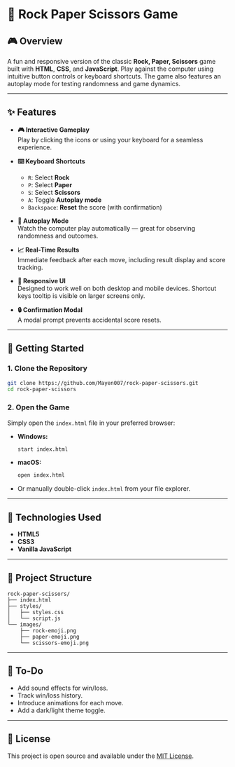 # 🯨 Rock Paper Scissors Game

## 🎮 Overview

A fun and responsive version of the classic **Rock, Paper, Scissors** game built with **HTML**, **CSS**, and **JavaScript**. Play against the computer using intuitive button controls or keyboard shortcuts. The game also features an autoplay mode for testing randomness and game dynamics.

---

## ✨ Features

- **🎮 Interactive Gameplay**  
  Play by clicking the icons or using your keyboard for a seamless experience.

- **⌨️ Keyboard Shortcuts**

  - `R`: Select **Rock**
  - `P`: Select **Paper**
  - `S`: Select **Scissors**
  - `A`: Toggle **Autoplay mode** 
  - `Backspace`: **Reset** the score (with confirmation)

- **🔁 Autoplay Mode**  
  Watch the computer play automatically — great for observing randomness and outcomes.

- **📈 Real-Time Results**  
  Immediate feedback after each move, including result display and score tracking.

- **📱 Responsive UI**  
  Designed to work well on both desktop and mobile devices. Shortcut keys tooltip is visible on larger screens only.

- **🔒 Confirmation Modal**  
  A modal prompt prevents accidental score resets.

---

## 🚀 Getting Started

### 1. Clone the Repository

```bash
git clone https://github.com/Mayen007/rock-paper-scissors.git
cd rock-paper-scissors
```

### 2. Open the Game

Simply open the `index.html` file in your preferred browser:

- **Windows:**

  ```bash
  start index.html
  ```

- **macOS:**

  ```bash
  open index.html
  ```

- Or manually double-click `index.html` from your file explorer.

---

## 🧹 Technologies Used

- **HTML5**
- **CSS3**
- **Vanilla JavaScript**

---

## 📂 Project Structure

```
rock-paper-scissors/
├── index.html
├── styles/
│   ├── styles.css
│   └── script.js
└── images/
    ├── rock-emoji.png
    ├── paper-emoji.png
    └── scissors-emoji.png
```

---

## 📌 To-Do

- Add sound effects for win/loss.
- Track win/loss history.
- Introduce animations for each move.
- Add a dark/light theme toggle.

---

## 📄 License

This project is open source and available under the [MIT License](LICENSE).
